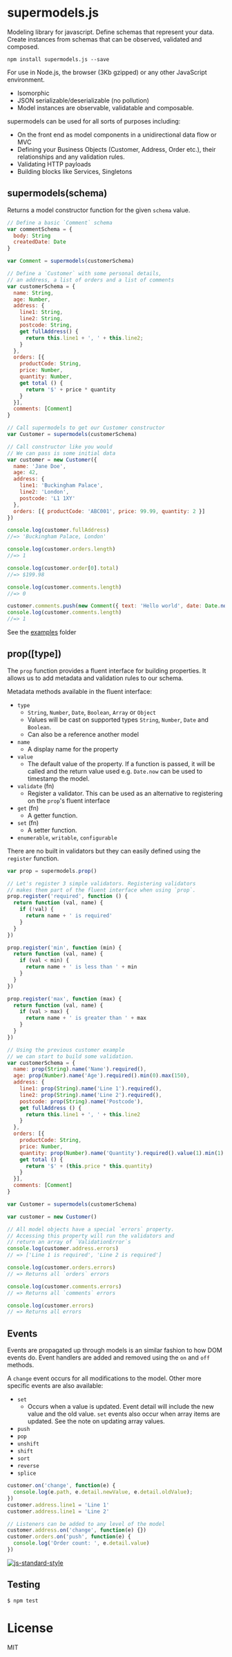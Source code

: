 # supermodels.js

Modeling library for javascript. Define schemas that represent your data.
Create instances from schemas that can be observed, validated and composed.

`npm install supermodels.js --save`

For use in Node.js, the browser (3Kb gzipped) or any other JavaScript environment.

  - Isomorphic
  - JSON serializable/deserializable (no pollution)
  - Model instances are observable, validatable and composable.

supermodels can be used for all sorts of purposes including:

 - On the front end as model components in a unidirectional data flow or MVC
 - Defining your Business Objects (Customer, Address, Order etc.), their relationships and any validation rules.
 - Validating HTTP payloads
 - Building blocks like Services, Singletons

## supermodels(schema)

Returns a model constructor function for the given `schema` value.

```js
// Define a basic `Comment` schema
var commentSchema = {
  body: String
  createdDate: Date
}

var Comment = supermodels(customerSchema)

// Define a `Customer` with some personal details,
// an address, a list of orders and a list of comments
var customerSchema = {
  name: String,
  age: Number,
  address: {
    line1: String,
    line2: String,
    postcode: String,
    get fullAddress() {
      return this.line1 + ', ' + this.line2;
    }
  },
  orders: [{
    productCode: String,
    price: Number,
    quantity: Number,
    get total () {
      return '$' + price * quantity
    }
  }],
  comments: [Comment]
}

// Call supermodels to get our Customer constructor
var Customer = supermodels(customerSchema)

// Call constructor like you would
// We can pass is some initial data
var customer = new Customer({
  name: 'Jane Doe',
  age: 42,
  address: {
    line1: 'Buckingham Palace',
    line2: 'London',
    postcode: 'L1 1XY'
  },
  orders: [{ productCode: 'ABC001', price: 99.99, quantity: 2 }]
})

console.log(customer.fullAddress)
//=> 'Buckingham Palace, London'

console.log(customer.orders.length)
//=> 1

console.log(customer.order[0].total)
//=> $199.98

console.log(customer.comments.length)
//=> 0

customer.comments.push(new Comment({ text: 'Hello world', date: Date.now() }))
console.log(customer.comments.length)
//=> 1

```


See the [examples](test/examples) folder

## prop([type])
The `prop` function provides a fluent interface for building properties.
It allows us to add metadata and validation rules to our schema.

Metadata methods available in the fluent interface:

 - `type`
   - `String`, `Number`, `Date`, `Boolean`, `Array` or `Object`
   - Values will be cast on supported types `String`, `Number`, `Date` and `Boolean`.
   - Can also be a reference another model
 - `name`
   - A display name for the property
 - `value`
   - The default value of the property. If a function is passed, it will be called and the return value used e.g. `Date.now` can be used to timestamp the model.
 - `validate` (fn)
   - Register a validator. This can be used as an alternative to registering on the `prop`'s fluent interface
 - `get` (fn)
   - A getter function.
 - `set` (fn)
   - A setter function.
 - `enumerable`, `writable`, `configurable`

There are no built in validators but they can easily defined using the `register` function.

```js
var prop = supermodels.prop()

// Let's register 3 simple validators. Registering validators
// makes them part of the fluent interface when using `prop`.
prop.register('required', function () {
  return function (val, name) {
    if (!val) {
      return name + ' is required'
    }
  }
})

prop.register('min', function (min) {
  return function (val, name) {
    if (val < min) {
      return name + ' is less than ' + min
    }
  }
})

prop.register('max', function (max) {
  return function (val, name) {
    if (val > max) {
      return name + ' is greater than ' + max
    }
  }
})

```
```js
// Using the previous customer example
// we can start to build some validation.
var customerSchema = {
  name: prop(String).name('Name').required(),
  age: prop(Number).name('Age').required().min(0).max(150),
  address: {
    line1: prop(String).name('Line 1').required(),
    line2: prop(String).name('Line 2').required(),
    postcode: prop(String).name('Postcode'),
    get fullAddress () {
      return this.line1 + ', ' + this.line2
    }
  },
  orders: [{
    productCode: String,
    price: Number,
    quantity: prop(Number).name('Quantity').required().value(1).min(1).max(10),
    get total () {
      return '$' + (this.price * this.quantity)
    }
  }],
  comments: [Comment]
}

var Customer = supermodels(customerSchema)

var customer = new Customer()

// All model objects have a special `errors` property.
// Accessing this property will run the validators and
// return an array of `ValidationError`s
console.log(customer.address.errors)
// => ['Line 1 is required', 'Line 2 is required']

console.log(customer.orders.errors)
// => Returns all `orders` errors

console.log(customer.comments.errors)
// => Returns all `comments` errors

console.log(customer.errors)
// => Returns all errors
```



## Events
Events are propagated up through models is an similar fashion to how DOM events do. Event handlers are added and removed using the `on` and `off` methods.

A `change` event occurs for all modifications to the model. Other more specific events are also available:

- `set`
  - Occurs when a value is updated. Event detail will include the new value and the old value. `set` events also occur when array items are updated. See the note on updating array values.
- `push`
- `pop`
- `unshift`
- `shift`
- `sort`
- `reverse`
- `splice`

```js
customer.on('change', function(e) {
  console.log(e.path, e.detail.newValue, e.detail.oldValue);
})
customer.address.line1 = 'Line 1'
customer.address.line1 = 'Line 2'

// Listeners can be added to any level of the model
customer.address.on('change', function(e) {})
customer.orders.on('push', function(e) {
  console.log('Order count: ', e.detail.value)
})
```

[![js-standard-style](https://cdn.rawgit.com/feross/standard/master/badge.svg)](https://github.com/feross/standard)


## Testing

```
$ npm test
```

# License

  MIT
